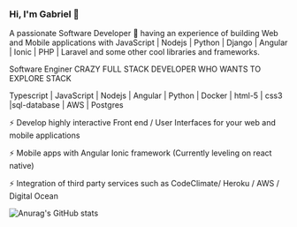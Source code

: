 ### Hi, I'm Gabriel 👋

A passionate Software Developer 🚀 having an experience of building Web and Mobile applications with JavaScript | Nodejs | Python | Django | Angular  | Ionic | PHP | Laravel and some other cool libraries and frameworks.

Software Enginer
CRAZY FULL STACK DEVELOPER WHO WANTS TO EXPLORE STACK

Typescript | JavaScript | Nodejs | Angular | Python | Docker | html-5 | css3 |sql-database | AWS | Postgres

⚡ Develop highly interactive Front end / User Interfaces for your web and mobile applications

⚡ Mobile apps with Angular Ionic framework (Currently leveling on react native)

⚡ Integration of third party services such as CodeClimate/ Heroku / AWS / Digital Ocean

![Anurag's GitHub stats](https://github-readme-stats.vercel.app/api?username=okellogabrielinnocent&show_icons=true&theme=radical)
<codersrank-work-experience username="okellogabrielinnocent"></codersrank-work-experience>

<!--
**okellogabrielinnocent/okellogabrielinnocent** is a ✨ _special_ ✨ repository because its `README.md` (this file) appears on your GitHub profile.

Here are some ideas to get you started:

- 🔭 I’m currently working on ...
- 🌱 I’m currently learning ...
- 👯 I’m looking to collaborate on ...
- 🤔 I’m looking for help with ...
- 💬 Ask me about ...
- 📫 How to reach me: ...
- 😄 Pronouns: ...
- ⚡ Fun fact: ...
-->
